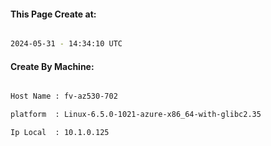
   
#### This Page Create at:

```bash

2024-05-31 - 14:34:10 UTC

```

#### Create By Machine:

```bash

Host Name : fv-az530-702

platform  : Linux-6.5.0-1021-azure-x86_64-with-glibc2.35

Ip Local  : 10.1.0.125

```

